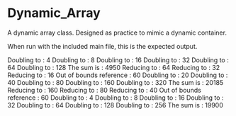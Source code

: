 # Dynamic_Array
A dynamic array class. Designed as practice to mimic a dynamic container.


When run with the included main file, this is the expected output.

Doubling to : 4
Doubling to : 8
Doubling to : 16
Doubling to : 32
Doubling to : 64
Doubling to : 128
The sum is : 4950
Reducing to : 64
Reducing to : 32
Reducing to : 16
Out of bounds reference : 60
Doubling to : 20
Doubling to : 40
Doubling to : 80
Doubling to : 160
Doubling to : 320
The sum is : 20185
Reducing to : 160
Reducing to : 80
Reducing to : 40
Out of bounds reference : 60
Doubling to : 4
Doubling to : 8
Doubling to : 16
Doubling to : 32
Doubling to : 64
Doubling to : 128
Doubling to : 256
The sum is : 19900
